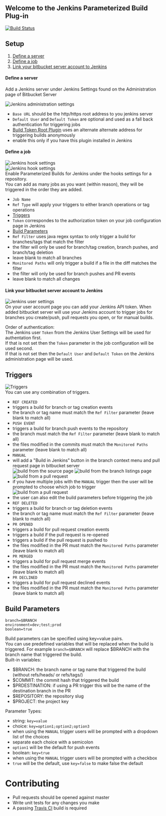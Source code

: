 ## Welcome to the Jenkins Parameterized Build Plug-in
[![Build Status](https://travis-ci.org/KyleLNicholls/parameterized-builds.svg?branch=master)](https://travis-ci.org/KyleLNicholls/parameterized-builds)

## Setup
1. [Define a server](#define-a-server)
2. [Define a job](#define-a-job)
3. [Link your bitbucket server account to Jenkins](#link-your-bitbucket-server-account-to-jenkins)

#### Define a server
Add a Jenkins server under Jenkins Settings found on the 
Administration page of Bitbucket Server

![Jenkins administration settings](readme/img/jenkins_admin.png)  
* `Base URL` should be the http/https root address to you jenkins server
* `Default User` and `Default Token` are optional and used as a fall back 
authentication for triggering jobs
* [Build Token Root Plugin](https://wiki.jenkins-ci.org/display/JENKINS/Build+Token+Root+Plugin) 
uses an alternate alternate address for triggering builds anonymously 
 * enable this only if you have this plugin installed in Jenkins

#### Define a job
![Jenkins hook settings](readme/img/jenkins_hook2.png)  
![Jenkins hook settings](readme/img/jenkins_hook.png)  
Enable Parameterized Builds for Jenkins under the hooks settings for a repository.  
You can add as many jobs as you want (within reason), 
they will be triggered in the order they are added.
* `Job Name`
* `Ref Type` will apply your triggers to either branch operations or tag operations
* [Triggers](#triggers)
* `Token` correspondes to the authorization token on your job configuration page in Jenkins
* [Build Parameters](#build-parameters)
* `Ref Filter` uses java regex syntax to only trigger a 
build for branches/tags that match the filter
 * the filter will only be used for branch/tag creation, branch pushes, and branch/tag deletion
 * leave blank to match all branches
* `Monitored Paths` will only trigger a build if a file in the diff matches the filter
 * the filter will only be used for branch pushes and PR events
 * leave blank to match all changes

#### Link your bitbucket server account to Jenkins
![Jenkins user settings](readme/img/jenkins_user.png)  
On your user account page you can add your Jenkins API token.
When added bitbucket server will use your Jenkins account 
to trigger jobs for branches you create/push, pull requests you open, or for manual builds.  

Order of authentication:  
The Jenkins user `Token` from the Jenkins User Settings will be used for authentation first.  
If that is not set then the `Token` parameter in the job configuration will be used second.  
If that is not set then the `Default User` and `Default Token` on the Jenkins administration page will be used.


## Triggers
![Triggers](readme/img/triggers.png)  
You can use any combination of triggers.
* `REF CREATED`
 * triggers a build for branch or tag creation events
 * the branch or tag name must match the `Ref Filter` parameter (leave blank to match all)
* `PUSH EVENT`
 * triggers a build for branch push events to the repository
 * the branch must match the `Ref Filter` parameter (leave blank to match all)
 * the files modified in the commits must match the `Monitored Paths` parameter (leave blank to match all)
* `MANUAL`
 * will add a "Build in Jenkins" button in the branch context menu and pull request page in bitbucket server  
![build from the source page](readme/img/build1.png) 
![build from the branch listings page](readme/img/build3.png)
![build from a pull request](readme/img/build2.png) 
 * if you have multiple jobs with the `MANUAL` trigger then the user will be prompted to choose which job to trigger  
![build from a pull request](readme/img/build_dialog.png) 
 * the user can also edit the build parameters before triggering the job
* `REF DELETED`
 * triggers a build for branch or tag deletion events
 * the branch or tag name must match the `Ref Filter` parameter (leave blank to match all)
* `PR OPENED`
 * triggers a build for pull request creation events
 * triggers a build if the pull request is re-opened
 * triggers a build if the pull request is pushed to
 * the files modified in the PR must match the `Monitored Paths` parameter (leave blank to match all)
* `PR MERGED`
 * triggers a build for pull request merge events
 * the files modified in the PR must match the `Monitored Paths` parameter (leave blank to match all)
* `PR DECLINED`
 * triggers a build for pull request declined events
 * the files modified in the PR must match the `Monitored Paths` parameter (leave blank to match all)

## Build Parameters
```
branch=$BRANCH  
environment=dev;test;prod
boolean=true
```
Build parameters can be specified using key=value pairs.  
You can use predefined variables that will be replaced when the build is triggered. 
For example `branch=$BRANCH` will replace $BRANCH with the branch name that triggered the build.  
Built-in variables: 
* $BRANCH: the branch name or tag name that triggered the build (without refs/heads/ or refs/tags/)
* $COMMIT: the commit hash that triggered the build 
* $PRDESTINATION: if using a PR trigger this will be the name of the destination branch in the PR
* $REPOSITORY: the repository slug
* $PROJECT: the project key

Parameter Types:
* string: `key=value`
* choice: `key=option1;option2;option3`
 * when using the `MANUAL` trigger users will be prompted with a dropdown list of the choices
 * separate each choice with a semicolon
 * `option1` will be the default for push events
* boolean: `key=true`
 * when using the `MANUAL` trigger users will be prompted with a checkbox
 * `true` will be the default, use `key=false` to make false the default  
 
 
 # Contributing
 * Pull requests should be opened against master
 * Write unit tests for any changes you make
 * A passing [Travis CI](https://travis-ci.org/KyleLNicholls/parameterized-builds) build is required